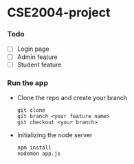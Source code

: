 # CSE2004-project

### Todo
  - [ ] Login page
  - [ ] Admin feature
  - [ ] Student feature

### Run the app
* Clone the repo and create your branch
   ```git
   git clone
   git branch <your feature name>
   git checkout <your branch>
   ```

* Initializing the node server
   ```node
   npm install
   nodemon app.js
   ```
